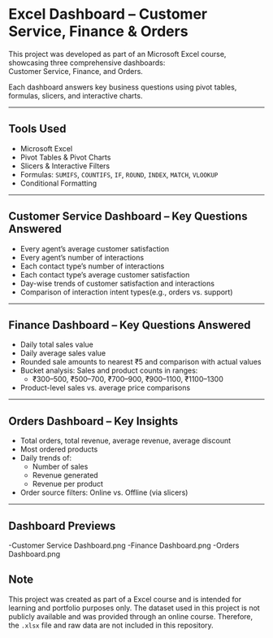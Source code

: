 # Excel Dashboard – Customer Service, Finance & Orders

This project was developed as part of an Microsoft Excel course, showcasing three comprehensive dashboards:  
Customer Service, Finance, and Orders.

Each dashboard answers key business questions using pivot tables, formulas, slicers, and interactive charts.

---

## Tools Used

- Microsoft Excel 
- Pivot Tables & Pivot Charts
- Slicers & Interactive Filters
- Formulas: `SUMIFS`, `COUNTIFS`, `IF`, `ROUND`, `INDEX`, `MATCH`, `VLOOKUP`
- Conditional Formatting

---

## Customer Service Dashboard – Key Questions Answered

- Every agent’s average customer satisfaction
- Every agent’s number of interactions
- Each contact type’s number of interactions
- Each contact type’s average customer satisfaction
- Day-wise trends of customer satisfaction and interactions
- Comparison of interaction intent types(e.g., orders vs. support)

---

## Finance Dashboard – Key Questions Answered

- Daily total sales value
- Daily average sales value
- Rounded sale amounts to nearest ₹5 and comparison with actual values
- Bucket analysis: Sales and product counts in ranges:
  - ₹300–500, ₹500–700, ₹700–900, ₹900–1100, ₹1100–1300
- Product-level sales vs. average price comparisons

---

## Orders Dashboard – Key Insights

- Total orders, total revenue, average revenue, average discount
- Most ordered products
- Daily trends of:
  - Number of sales
  - Revenue generated
  - Revenue per product
- Order source filters: Online vs. Offline (via slicers)

---

## Dashboard Previews
-Customer Service Dashboard.png
-Finance Dashboard.png
-Orders Dashboard.png

## Note
This project was created as part of a Excel course and is intended for learning and portfolio purposes only. The dataset used in this project is not publicly available and was provided through an online course. Therefore, the `.xlsx` file and raw data are not included in this repository.

